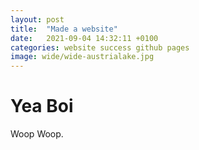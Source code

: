 ```yaml
---
layout: post
title:  "Made a website"
date:   2021-09-04 14:32:11 +0100
categories: website success github pages
image: wide/wide-austrialake.jpg
---
```


# Yea Boi
Woop Woop.
